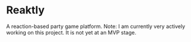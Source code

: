 # Reaktly
A reaction-based party game platform.
Note: I am currently very actively working on this project. It is not yet at an MVP stage.
